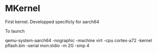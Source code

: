 # MKernel
First kernel. Developped specificly for aarch64

To launch

qemu-system-aarch64 -nographic -machine virt -cpu cortex-a72 -kernel pflash.bin  -serial mon:stdio -m 2G -smp 4
